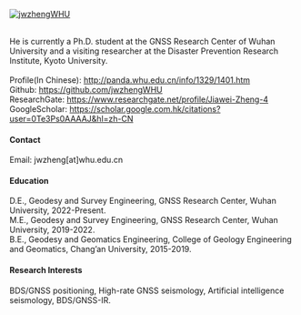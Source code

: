 
[![jwzhengWHU](https://img.shields.io/badge/jwzhengWHU-github-blue?logo=github)](https://github.com/jwzhengWHU)

\
He is currently a Ph.D. student at the GNSS Research Center of Wuhan University and a visiting researcher at the Disaster Prevention Research Institute, Kyoto University.\
\
Profile(In Chinese): http://panda.whu.edu.cn/info/1329/1401.htm \
Github: https://github.com/jwzhengWHU \
ResearchGate: https://www.researchgate.net/profile/Jiawei-Zheng-4 \
GoogleScholar: https://scholar.google.com.hk/citations?user=0Te3Ps0AAAAJ&hl=zh-CN

#### Contact

Email: jwzheng[at]whu.edu.cn

#### Education
D.E., Geodesy and Survey Engineering, GNSS Research Center, Wuhan University, 2022-Present.\
M.E., Geodesy and Survey Engineering, GNSS Research Center, Wuhan University, 2019-2022.\
B.E., Geodesy and Geomatics Engineering, College of Geology Engineering and Geomatics, Chang’an University, 2015-2019.

#### Research Interests
BDS/GNSS positioning, High-rate GNSS seismology, Artificial intelligence seismology, BDS/GNSS-IR.


